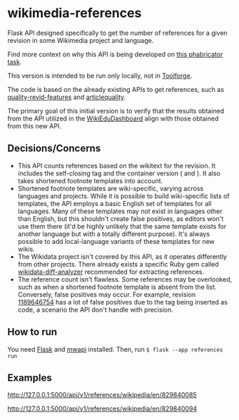 # wikimedia-references
Flask API designed specifically to get the number of references for a given revision in some Wikimedia project and language.

Find more context on why this API is being developed on [this phabricator task](https://phabricator.wikimedia.org/T352177).

This version is intended to be run only locally, not in [Toolforge](https://wikitech.wikimedia.org/wiki/Help:Toolforge/Web/Python).

The code is based on the already existing APIs to get references, such as [quality-revid-features](https://github.com/wikimedia/research-api-endpoint-template/blob/quality-article/model/wsgi.py#L621) and [articlequality](https://github.com/wikimedia/articlequality/blob/master/articlequality/feature_lists/enwiki.py#L49-L51).

The primary goal of this initial version is to verify that the results obtained from the API utilized in the [WikiEduDashboard](https://github.com/WikiEducationFoundation/WikiEduDashboard) align with those obtained from this new API.

## Decisions/Concerns

- This API counts references based on the wikitext for the revision. It includes the self-closing tag <ref/> and the container version (<ref> and </ref>). It also takes shortened footnote templates into account.
- Shortened footnote templates are wiki-specific, varying across languages and projects. While it is possible to build wiki-specific lists of templates, the API employs a basic English set of templates for all languages. Many of these templates may not exist in languages other than English, but this shouldn't create false positives, as editors won't use them there (it'd be highly unlikely that the same template exists for another language but with a totally different purpose). It's always possible to add local-language variants of these templates for new wikis.
- The Wikidata project isn't covered by this API, as it operates differently from other projects. There already exists a specific Ruby gem called [wikidata-diff-analyzer](https://github.com/WikiEducationFoundation/wikidata-diff-analyzer) recommended for extracting references.
- The reference count isn't flawless. Some references may be overlooked, such as when a shortened footnote template is absent from the list. Conversely, false positives may occur. For example, revision [1189646754](https://en.wikipedia.org/w/index.php?title=Wikipedia:Citing_sources&action=edit&oldid=1189646754) has a lot of false positives due to the <ref> tag being inserted as code, a scenario the API don't handle with precision.

## How to run

You need [Flask](https://flask.palletsprojects.com/en/3.0.x/installation/) and [mwapi](https://pypi.org/project/mwapi/) installed. Then, run
``$ flask --app references run``

## Examples

http://127.0.0.1:5000/api/v1/references/wikipedia/en/829840085

http://127.0.0.1:5000/api/v1/references/wikipedia/en/829840094
